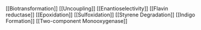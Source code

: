 [[Biotransformation]]
[[Uncoupling]]
[[Enantioselectivity]]
[[Flavin reductase]]
[[Epoxidation]]
[[Sulfoxidation]]
[[Styrene Degradation]]
[[Indigo Formation]]
[[Two-component Monooxygenase]]
